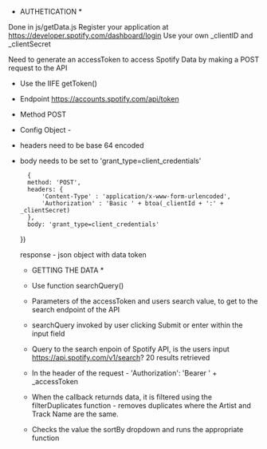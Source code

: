 * AUTHETICATION *

Done in js/getData.js
Register your application at https://developer.spotify.com/dashboard/login
Use your own _clientID and _clientSecret

Need to generate an accessToken to access Spotify Data by making a POST request to the API

* Use the IIFE getToken() 
* Endpoint https://accounts.spotify.com/api/token
* Method POST
* Config Object - 
* headers need to be base 64 encoded
* body needs to be set to 'grant_type=client_credentials'

        {
        method: 'POST',
        headers: {
            'Content-Type' : 'application/x-www-form-urlencoded', 
            'Authorization' : 'Basic ' + btoa(_clientId + ':' + _clientSecret)
        },
        body: 'grant_type=client_credentials'
    })

    response - json object with data token

    * GETTING THE DATA *

    * Use function searchQuery()
    * Parameters of the accessToken and users search value, to get to the search endpoint of the API
    * searchQuery invoked by user clicking Submit or enter within the input field
    * Query to the search enpoin of Spotify API, is the users input https://api.spotify.com/v1/search? 20 results retrieved
    * In the header of the request - 'Authorization': 'Bearer ' + _accessToken
    * When the callback returnds data, it is filtered using the filterDuplicates function - removes duplicates where the Artist and Track Name are the same.
    * Checks the value the sortBy dropdown and runs the appropriate function
